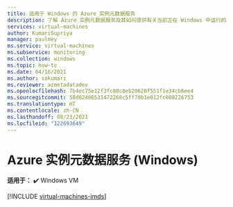 ```yaml
---
title: 适用于 Windows 的 Azure 实例元数据服务
description: 了解 Azure 实例元数据服务及其如何提供有关当前正在 Windows 中运行的虚拟机实例的信息。
services: virtual-machines
author: KumariSupriya
manager: paulmey
ms.service: virtual-machines
ms.subservice: monitoring
ms.collection: windows
ms.topic: how-to
ms.date: 04/16/2021
ms.author: sukumari
ms.reviewer: azmetadatadev
ms.openlocfilehash: 7b4ec75e12f3fc80c8eb20628f551f1e34cb6ee4
ms.sourcegitcommit: 58d82486531472268c5ff70b1e012fc008226753
ms.translationtype: HT
ms.contentlocale: zh-CN
ms.lasthandoff: 08/23/2021
ms.locfileid: "122693649"
---
```

# <a name="azure-instance-metadata-service-windows"></a>Azure 实例元数据服务 (Windows)

**适用于：** :heavy_check_mark: Windows VM 

[!INCLUDE [virtual-machines-imds](../../../includes/virtual-machines-imds.md)]
